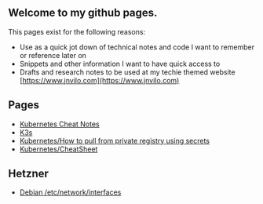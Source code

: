 ## Welcome to my github pages.
This pages exist for the following reasons:

- Use as a quick jot down of technical notes and code I want to remember or reference later on
- Snippets and other information I want to have quick access to
- Drafts and research notes to be used at my techie themed website [https://www.jnvilo.com](https://www.jnvilo.com)

## Pages

- [Kubernetes Cheat Notes](k8s_cheatnotes.html)
- [K3s](k3s.html)
- [Kubernetes/How to pull from private registry using secrets](kubernetes/secrets.html)
- [Kubernetes/CheatSheet](kubernetes/cheatsheet.html)

## Hetzner

- [Debian /etc/network/interfaces](hetzner/debian_networking.md)

